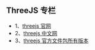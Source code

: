 ## ThreeJS 专栏
 - 1、[threejs 官网](https://threejs.org/)
 - 2、[threejs 中文网](https://threejs.org/docs/index.html#manual/zh/introduction/Creating-a-scene)
 - 3、[threejs 官方文件包所有版本](https://github.com/mrdoob/three.js/releases)
